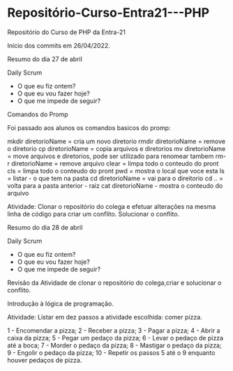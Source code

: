 # Repositório-Curso-Entra21---PHP
Repositório do Curso de PHP da Entra-21

Início dos commits em 26/04/2022.



Resumo do dia 27 de abril


Daily Scrum

- O que eu fiz ontem?
- O que eu vou fazer hoje?
- O que me impede de seguir?

Comandos do Promp

Foi passado aos alunos os comandos basicos do promp:

mkdir diretorioName = cria um novo diretorio
rmdir diretorioName = remove o diretorio
cp diretorioName = copia arquivos e diretorios
mv diretorioName = move arquivos e diretorios, pode ser utilizado para renomear tambem
rm-r diretorioName = remove arquivo
clear = limpa todo o conteudo do pront
cls = limpa todo o conteudo do pront
pwd = mostra o local que voce esta
ls = listar - o que tem na pasta
cd diretorioName = vai para o direitorio
cd .. = volta para a pasta anterior - raiz
cat diretorioName - mostra o conteudo do arquivo

Atividade: Clonar o repositório do colega e efetuar alterações na mesma linha de código para criar um conflito. Solucionar o conflito.





Resumo do dia 28 de abril


Daily Scrum

- O que eu fiz ontem?
- O que eu vou fazer hoje?
- O que me impede de seguir?

Revisão da Atividade de clonar o repositório do colega,criar e solucionar o conflito.

Introdução à lógica de programação.

Atividade: Listar em dez passos a atividade escolhida: comer pizza.

1 - Encomendar a pizza;
2 - Receber a pizza;
3 - Pagar a pizza;
4 - Abrir a caixa da pizza;
5 - Pegar um pedaço da pizza;
6 - Levar o pedaço de pizza até a boca;
7 - Morder o pedaço da pizza;
8 - Mastigar o pedaço da pizza;
9 - Engolir o pedaço da pizza;
10 - Repetir os passos 5 até o 9 enquanto houver pedaços de pizza.

